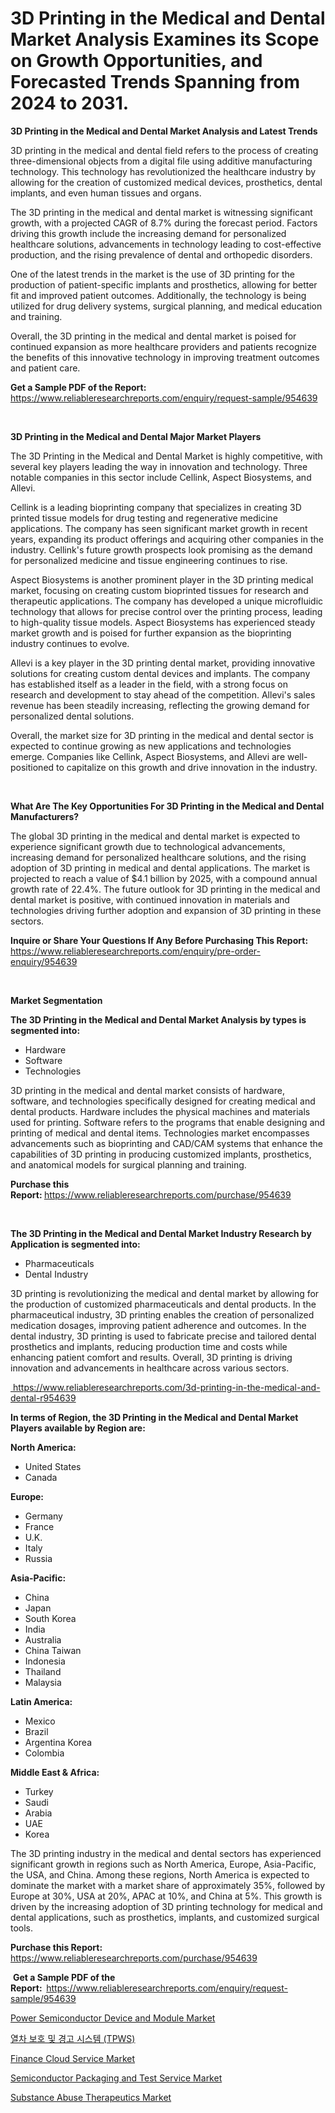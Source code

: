 <p><h1>3D Printing in the Medical and Dental Market Analysis Examines its Scope on Growth Opportunities, and Forecasted Trends Spanning from 2024 to 2031.</h1></p><p><strong>3D Printing in the Medical and Dental Market Analysis and Latest Trends</strong></p>
<p><p>3D printing in the medical and dental field refers to the process of creating three-dimensional objects from a digital file using additive manufacturing technology. This technology has revolutionized the healthcare industry by allowing for the creation of customized medical devices, prosthetics, dental implants, and even human tissues and organs.</p><p>The 3D printing in the medical and dental market is witnessing significant growth, with a projected CAGR of 8.7% during the forecast period. Factors driving this growth include the increasing demand for personalized healthcare solutions, advancements in technology leading to cost-effective production, and the rising prevalence of dental and orthopedic disorders.</p><p>One of the latest trends in the market is the use of 3D printing for the production of patient-specific implants and prosthetics, allowing for better fit and improved patient outcomes. Additionally, the technology is being utilized for drug delivery systems, surgical planning, and medical education and training.</p><p>Overall, the 3D printing in the medical and dental market is poised for continued expansion as more healthcare providers and patients recognize the benefits of this innovative technology in improving treatment outcomes and patient care.</p></p>
<p><strong>Get a Sample PDF of the Report:&nbsp;</strong> <a href="https://www.reliableresearchreports.com/enquiry/request-sample/954639">https://www.reliableresearchreports.com/enquiry/request-sample/954639</a></p>
<p>&nbsp;</p>
<p><strong>3D Printing in the Medical and Dental Major Market Players</strong></p>
<p><p>The 3D Printing in the Medical and Dental Market is highly competitive, with several key players leading the way in innovation and technology. Three notable companies in this sector include Cellink, Aspect Biosystems, and Allevi.</p><p>Cellink is a leading bioprinting company that specializes in creating 3D printed tissue models for drug testing and regenerative medicine applications. The company has seen significant market growth in recent years, expanding its product offerings and acquiring other companies in the industry. Cellink's future growth prospects look promising as the demand for personalized medicine and tissue engineering continues to rise.</p><p>Aspect Biosystems is another prominent player in the 3D printing medical market, focusing on creating custom bioprinted tissues for research and therapeutic applications. The company has developed a unique microfluidic technology that allows for precise control over the printing process, leading to high-quality tissue models. Aspect Biosystems has experienced steady market growth and is poised for further expansion as the bioprinting industry continues to evolve.</p><p>Allevi is a key player in the 3D printing dental market, providing innovative solutions for creating custom dental devices and implants. The company has established itself as a leader in the field, with a strong focus on research and development to stay ahead of the competition. Allevi's sales revenue has been steadily increasing, reflecting the growing demand for personalized dental solutions.</p><p>Overall, the market size for 3D printing in the medical and dental sector is expected to continue growing as new applications and technologies emerge. Companies like Cellink, Aspect Biosystems, and Allevi are well-positioned to capitalize on this growth and drive innovation in the industry.</p></p>
<p>&nbsp;</p>
<p><strong>What Are The Key Opportunities For 3D Printing in the Medical and Dental Manufacturers?</strong></p>
<p><p>The global 3D printing in the medical and dental market is expected to experience significant growth due to technological advancements, increasing demand for personalized healthcare solutions, and the rising adoption of 3D printing in medical and dental applications. The market is projected to reach a value of $4.1 billion by 2025, with a compound annual growth rate of 22.4%. The future outlook for 3D printing in the medical and dental market is positive, with continued innovation in materials and technologies driving further adoption and expansion of 3D printing in these sectors.</p></p>
<p><strong>Inquire or Share Your Questions If Any Before Purchasing This Report:</strong> <a href="https://www.reliableresearchreports.com/enquiry/pre-order-enquiry/954639">https://www.reliableresearchreports.com/enquiry/pre-order-enquiry/954639</a></p>
<p>&nbsp;</p>
<p><strong>Market Segmentation</strong></p>
<p><strong>The 3D Printing in the Medical and Dental Market Analysis by types is segmented into:</strong></p>
<p><ul><li>Hardware</li><li>Software</li><li>Technologies</li></ul></p>
<p><p>3D printing in the medical and dental market consists of hardware, software, and technologies specifically designed for creating medical and dental products. Hardware includes the physical machines and materials used for printing. Software refers to the programs that enable designing and printing of medical and dental items. Technologies market encompasses advancements such as bioprinting and CAD/CAM systems that enhance the capabilities of 3D printing in producing customized implants, prosthetics, and anatomical models for surgical planning and training.</p></p>
<p><strong>Purchase this Report:&nbsp;</strong><a href="https://www.reliableresearchreports.com/purchase/954639">https://www.reliableresearchreports.com/purchase/954639</a></p>
<p>&nbsp;</p>
<p><strong>The 3D Printing in the Medical and Dental Market Industry Research by Application is segmented into:</strong></p>
<p><ul><li>Pharmaceuticals</li><li>Dental Industry</li></ul></p>
<p><p>3D printing is revolutionizing the medical and dental market by allowing for the production of customized pharmaceuticals and dental products. In the pharmaceutical industry, 3D printing enables the creation of personalized medication dosages, improving patient adherence and outcomes. In the dental industry, 3D printing is used to fabricate precise and tailored dental prosthetics and implants, reducing production time and costs while enhancing patient comfort and results. Overall, 3D printing is driving innovation and advancements in healthcare across various sectors.</p></p>
<p><a href="https://www.reliableresearchreports.com/3d-printing-in-the-medical-and-dental-r954639">&nbsp;https://www.reliableresearchreports.com/3d-printing-in-the-medical-and-dental-r954639</a></p>
<p><strong>In terms of Region, the 3D Printing in the Medical and Dental Market Players available by Region are:</strong></p>
<p>
    <p> <strong> North America: </strong>
        <ul>
            <li>United States</li>
            <li>Canada</li>
        </ul>
        </p> 
    <p> <strong> Europe: </strong>
        <ul>
            <li>Germany</li>
            <li>France</li>
            <li>U.K.</li>
            <li>Italy</li>
            <li>Russia</li>
        </ul>
        </p> 
    <p> <strong> Asia-Pacific: </strong>
        <ul>
            <li>China</li>
            <li>Japan</li>
            <li>South Korea</li>
            <li>India</li>
            <li>Australia</li>
            <li>China Taiwan</li>
            <li>Indonesia</li>
            <li>Thailand</li>
            <li>Malaysia</li>
        </ul>
        </p> 
    <p> <strong> Latin America: </strong>
        <ul>
            <li>Mexico</li>
            <li>Brazil</li>
            <li>Argentina Korea</li>
            <li>Colombia</li>
        </ul>
        </p> 
    <p> <strong> Middle East & Africa: </strong>
        <ul>
            <li>Turkey</li>
            <li>Saudi</li>
            <li>Arabia</li>
            <li>UAE</li>
            <li>Korea</li>
        </ul>
    </p>
    </p>
<p><p>The 3D printing industry in the medical and dental sectors has experienced significant growth in regions such as North America, Europe, Asia-Pacific, the USA, and China. Among these regions, North America is expected to dominate the market with a market share of approximately 35%, followed by Europe at 30%, USA at 20%, APAC at 10%, and China at 5%. This growth is driven by the increasing adoption of 3D printing technology for medical and dental applications, such as prosthetics, implants, and customized surgical tools.</p></p>
<p><strong>Purchase this Report: </strong><a href="https://www.reliableresearchreports.com/purchase/954639">https://www.reliableresearchreports.com/purchase/954639</a></p>
<p>&nbsp;<strong>Get a Sample PDF of the Report:&nbsp;&nbsp;</strong><a href="https://www.reliableresearchreports.com/enquiry/request-sample/954639">https://www.reliableresearchreports.com/enquiry/request-sample/954639</a></p>
<p><strong></strong></p>
<p><p><a href="https://github.com/mahnoor2003/Market-Research-Report-List-5/blob/main/power-semiconductor-device-and-module-market.md">Power Semiconductor Device and Module Market</a></p><p><a href="https://github.com/JosefaRice/Market-Research-Report-List-2/blob/main/786545182379.md">열차 보호 및 경고 시스템 (TPWS)</a></p><p><a href="https://github.com/juancolorado15/Market-Research-Report-List-4/blob/main/finance-cloud-service-market.md">Finance Cloud Service Market</a></p><p><a href="https://github.com/Glendatilghmankmgz0rbhwpy/Market-Research-Report-List-3/blob/main/semiconductor-packaging-and-test-service-market.md">Semiconductor Packaging and Test Service Market</a></p><p><a href="https://github.com/dx0328/Market-Research-Report-List-4/blob/main/substance-abuse-therapeutics-market.md">Substance Abuse Therapeutics Market</a></p></p>